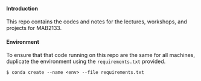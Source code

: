 #### Introduction

This repo contains the codes and notes for the lectures, workshops, and projects for MAB2133.


#### Environment

To ensure that that code running on this repo are the same for all machines, duplicate the environment using the `requirements.txt` provided. 

```
$ conda create --name <env> --file requirements.txt
``` 


